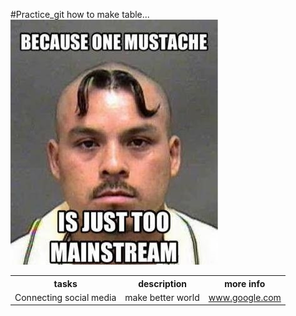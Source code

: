 #Practice_git
how to make table...
<img src = "img/random.jpg" alt = "random meme"></img>
<table>
    <tr>
        <th>tasks</th>
        <th>description</th>
        <th>more info</th>
    </tr>
    <tr>
        <td>Connecting social media</td>
        <td>make better world</td>
        <td><a href="www.google.com">www.google.com</a></td>
    </tr>

</table>
